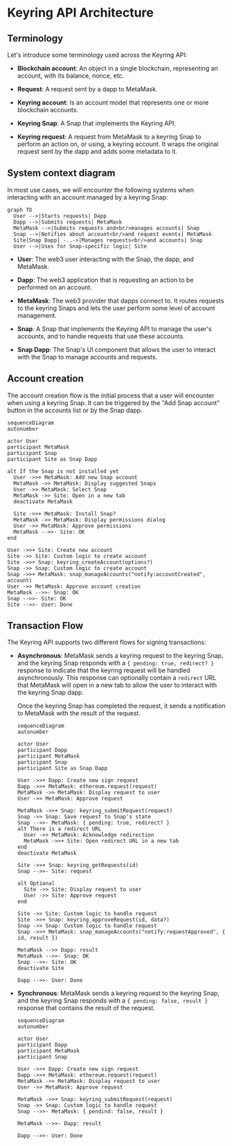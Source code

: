 # Keyring API Architecture

## Terminology

Let's introduce some terminology used across the Keyring API:

- **Blockchain account**: An object in a single blockchain, representing an
  account, with its balance, nonce, etc.

- **Request**: A request sent by a dapp to MetaMask.

- **Keyring account**: Is an account model that represents one or more
  blockchain accounts.

- **Keyring Snap**: A Snap that implements the Keyring API.

- **Keyring request**: A request from MetaMask to a keyring Snap to perform an
  action on, or using, a keyring account. It wraps the original request sent by
  the dapp and adds some metadata to it.

## System context diagram

In most use cases, we will encounter the following systems when interacting
with an account managed by a keyring Snap:

```mermaid
graph TD
  User -->|Starts requests| Dapp
  Dapp -->|Submits requests| MetaMask
  MetaMask -->|Submits requests and<br/>manages accounts| Snap
  Snap -->|Notifies about account<br/>and request events| MetaMask
  Site[Snap Dapp] -..->|Manages requests<br/>and accounts| Snap
  User -->|Uses for Snap-specific logic| Site
```

- **User**: The web3 user interacting with the Snap, the dapp, and MetaMask.

- **Dapp**: The web3 application that is requesting an action to be performed
  on an account.

- **MetaMask**: The web3 provider that dapps connect to. It routes requests to
  the keyring Snaps and lets the user perform some level of account management.

- **Snap**: A Snap that implements the Keyring API to manage the user's
  accounts, and to handle requests that use these accounts.

- **Snap Dapp**: The Snap's UI component that allows the user to interact with
  the Snap to manage accounts and requests.

## Account creation

The account creation flow is the initial process that a user will encounter
when using a keyring Snap. It can be triggered by the "Add Snap account" button
in the accounts list or by the Snap dapp.

```mermaid
sequenceDiagram
autonumber

actor User
participant MetaMask
participant Snap
participant Site as Snap Dapp

alt If the Snap is not installed yet
  User ->>+ MetaMask: Add new Snap account
  MetaMask ->> MetaMask: Display suggested Snaps
  User ->> MetaMask: Select Snap
  MetaMask ->> Site: Open in a new tab
  deactivate MetaMask

  Site ->>+ MetaMask: Install Snap?
  MetaMask ->> MetaMask: Display permissions dialog
  User ->> MetaMask: Approve permissions
  MetaMask -->>- Site: OK
end

User ->>+ Site: Create new account
Site ->> Site: Custom logic to create account
Site ->>+ Snap: keyring_createAccount(options?)
Snap ->> Snap: Custom logic to create account
Snap ->>+ MetaMask: snap_manageAccounts("notify:accountCreated", account)
User ->> MetaMask: Approve account creation
MetaMask -->>- Snap: OK
Snap -->>- Site: OK
Site -->>- User: Done
```

## Transaction Flow

The Keyring API supports two different flows for signing transactions:

- **Asynchronous**: MetaMask sends a keyring request to the keyring Snap, and
  the keyring Snap responds with a `{ pending: true, redirect? }` response
  to indicate that the keyring request will be handled asynchronously. This
  response can optionally contain a `redirect` URL that MetaMask will open in a
  new tab to allow the user to interact with the keyring Snap dapp.

  Once the keyring Snap has completed the request, it sends a notification to
  MetaMask with the result of the request.

  ```mermaid
  sequenceDiagram
  autonumber

  actor User
  participant Dapp
  participant MetaMask
  participant Snap
  participant Site as Snap Dapp

  User ->>+ Dapp: Create new sign request
  Dapp ->>+ MetaMask: ethereum.request(request)
  MetaMask ->> MetaMask: Display request to user
  User ->> MetaMask: Approve request

  MetaMask ->>+ Snap: keyring_submitRequest(request)
  Snap ->> Snap: Save request to Snap's state
  Snap -->>- MetaMask: { pending: true, redirect? }
  alt There is a redirect URL
    User ->> MetaMask: Acknowledge redirection
    MetaMask ->>+ Site: Open redirect URL in a new tab
  end
  deactivate MetaMask

  Site ->>+ Snap: keyring_getRequests(id)
  Snap -->>- Site: request

  alt Optional
    Site ->> Site: Display request to user
    User ->> Site: Approve request
  end

  Site ->> Site: Custom logic to handle request
  Site ->>+ Snap: keyring_approveRequest(id, data?)
  Snap ->> Snap: Custom logic to handle request
  Snap ->>+ MetaMask: snap_manageAccounts("notify:requestApproved", { id, result })

  MetaMask -->> Dapp: result
  MetaMask -->>- Snap: OK
  Snap -->>- Site: OK
  deactivate Site

  Dapp -->>- User: Done
  ```

- **Synchronous**: MetaMask sends a keyring request to the keyring Snap, and
  the keyring Snap responds with a `{ pending: false, result }` response that
  contains the result of the request.

  ```mermaid
  sequenceDiagram
  autonumber

  actor User
  participant Dapp
  participant MetaMask
  participant Snap

  User ->>+ Dapp: Create new sign request
  Dapp ->>+ MetaMask: ethereum.request(request)
  MetaMask ->> MetaMask: Display request to user
  User ->> MetaMask: Approve request

  MetaMask ->>+ Snap: keyring_submitRequest(request)
  Snap ->> Snap: Custom logic to handle request
  Snap -->>- MetaMask: { pendind: false, result }

  MetaMask -->>- Dapp: result

  Dapp -->>- User: Done
  ```
